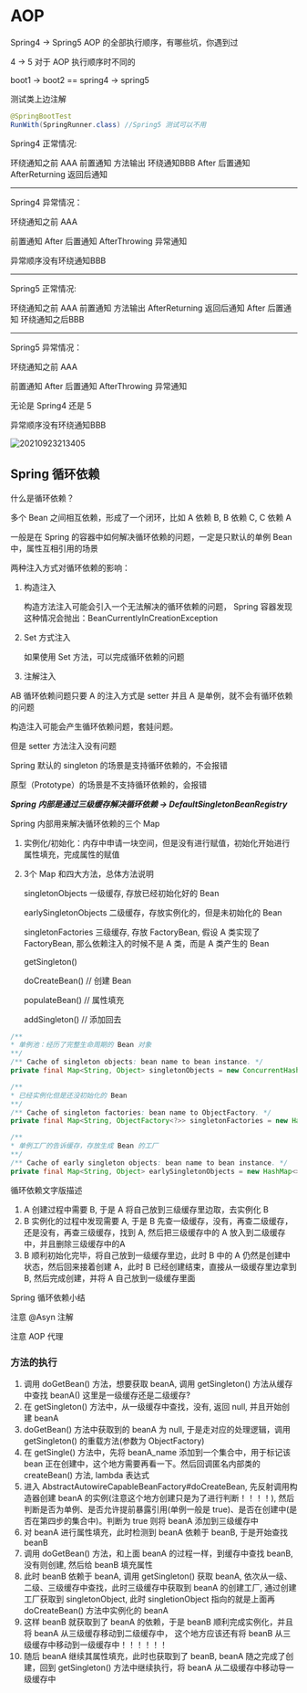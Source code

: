 # AOP

Spring4 -> Spring5 AOP 的全部执行顺序，有哪些坑，你遇到过

4 -> 5 对于 AOP 执行顺序时不同的

boot1 -> boot2 == spring4 -> spring5

测试类上边注解

```java
@SpringBootTest
RunWith(SpringRunner.class) //Spring5 测试可以不用
```

Spring4 正常情况:

环绕通知之前 AAA
前置通知
方法输出
环绕通知BBB
After 后置通知
AfterReturning 返回后通知

---

Spring4 异常情况：

环绕通知之前 AAA

前置通知
After 后置通知
AfterThrowing 异常通知

异常顺序没有环绕通知BBB

---

Spring5 正常情况:

环绕通知之前 AAA
前置通知
方法输出
AfterReturning 返回后通知
After 后置通知
环绕通知之后BBB

---

Spring5 异常情况：

环绕通知之前 AAA

前置通知
After 后置通知
AfterThrowing 异常通知

无论是 Spring4 还是 5

异常顺序没有环绕通知BBB

![20210923213405](https://cdn.jsdelivr.net/gh/RamboCao/PicGo/images/20210923213405.png)

## Spring 循环依赖

什么是循环依赖？

多个 Bean 之间相互依赖，形成了一个闭环，比如 A 依赖 B, B 依赖 C, C 依赖 A

一般是在 Spring 的容器中如何解决循环依赖的问题，一定是只默认的单例 Bean 中，属性互相引用的场景

两种注入方式对循环依赖的影响：

1. 构造注入

    构造方法注入可能会引入一个无法解决的循环依赖的问题， Spring 容器发现这种情况会抛出：BeanCurrentlyInCreationException

2. Set 方式注入

    如果使用 Set 方法，可以完成循环依赖的问题

3. 注解注入

AB 循环依赖问题只要 A 的注入方式是 setter 并且 A 是单例，就不会有循环依赖的问题

构造注入可能会产生循环依赖问题，套娃问题。

但是 setter 方法注入没有问题

Spring 默认的 singleton 的场景是支持循环依赖的，不会报错

原型（Prototype）的场景是不支持循环依赖的，会报错

***Spring 内部是通过三级缓存解决循环依赖 -> DefaultSingletonBeanRegistry***

Spring 内部用来解决循环依赖的三个 Map

1. 实例化/初始化：内存中申请一块空间，但是没有进行赋值，初始化开始进行属性填充，完成属性的赋值

2. 3个 Map 和四大方法，总体方法说明

    singletonObjects 一级缓存, 存放已经初始化好的 Bean

    earlySingletonObjects 二级缓存，存放实例化的，但是未初始化的 Bean

    singletonFactories 三级缓存, 存放 FactoryBean, 假设 A 类实现了 FactoryBean, 那么依赖注入的时候不是 A 类，而是 A 类产生的 Bean

    getSingleton()

    doCreateBean() // 创建 Bean

    populateBean() // 属性填充

    addSingleton() // 添加回去

```java
/**
* 单例池：经历了完整生命周期的 Bean 对象
**/
/** Cache of singleton objects: bean name to bean instance. */
private final Map<String, Object> singletonObjects = new ConcurrentHashMap<>(256);

/**
* 已经实例化但是还没初始化的 Bean
**/
/** Cache of singleton factories: bean name to ObjectFactory. */
private final Map<String, ObjectFactory<?>> singletonFactories = new HashMap<>(16);

/**
* 单例工厂的告诉缓存，存放生成 Bean 的工厂
**/
/** Cache of early singleton objects: bean name to bean instance. */
private final Map<String, Object> earlySingletonObjects = new HashMap<>(16);
```

循环依赖文字版描述

1. A 创建过程中需要 B, 于是 A 将自己放到三级缓存里边取，去实例化 B
2. B 实例化的过程中发现需要 A, 于是 B 先查一级缓存，没有，再查二级缓存，还是没有，再查三级缓存，找到 A, 然后把三级缓存中的 A 放入到二级缓存中，并且删除三级缓存中的A
3. B 顺利初始化完毕，将自己放到一级缓存里边，此时 B 中的 A 仍然是创建中状态，然后回来接着创建 A，此时 B 已经创建结束，直接从一级缓存里边拿到 B, 然后完成创建，并将 A 自己放到一级缓存里面

Spring 循环依赖小结

注意 @Asyn 注解

注意 AOP 代理

### 方法的执行

1. 调用 doGetBean() 方法，想要获取 beanA, 调用 getSingleton() 方法从缓存中查找 beanA() 这里是一级缓存还是二级缓存?
2. 在 getSingleton() 方法中，从一级缓存中查找，没有, 返回 null, 并且开始创建 beanA
3. doGetBean() 方法中获取到的 beanA 为 null, 于是走对应的处理逻辑，调用 getSingleton() 的重载方法(参数为 ObjectFactory)
4. 在 getSingle() 方法中，先将 beanA_name 添加到一个集合中，用于标记该 bean 正在创建中，这个地方需要再看一下。然后回调匿名内部类的 createBean() 方法, lambda 表达式
5. 进入 AbstractAutowireCapableBeanFactory#doCreateBean, 先反射调用构造器创建 beanA 的实例(注意这个地方创建只是为了进行判断！！！！), 然后判断是否为单例、是否允许提前暴露引用(单例一般是 true)、是否在创建中(是否在第四步的集合中)。判断为 true 则将 beanA 添加到三级缓存中
6. 对 beanA 进行属性填充，此时检测到 beanA 依赖于 beanB, 于是开始查找 beanB
7. 调用 doGetBean() 方法，和上面 beanA 的过程一样，到缓存中查找 beanB, 没有则创建, 然后给 beanB 填充属性
8. 此时 beanB 依赖于 beanA, 调用 getSingleton() 获取 beanA, 依次从一级、二级、三级缓存中查找，此时三级缓存中获取到 beanA 的创建工厂, 通过创建工厂获取到 singletonObject, 此时 singletionObject 指向的就是上面再 doCreateBean() 方法中实例化的 beanA
9. 这样 beanB 就获取到了 beanA 的依赖，于是 beanB 顺利完成实例化，并且将 beanA 从三级缓存移动到二级缓存中， 这个地方应该还有将 beanB 从三级缓存中移动到一级缓存中！！！！！！
10. 随后 beanA 继续其属性填充，此时也获取到了 beanB, beanA 随之完成了创建，回到 getSingleton() 方法中继续执行，将 beanA 从二级缓存中移动导一级缓存中
